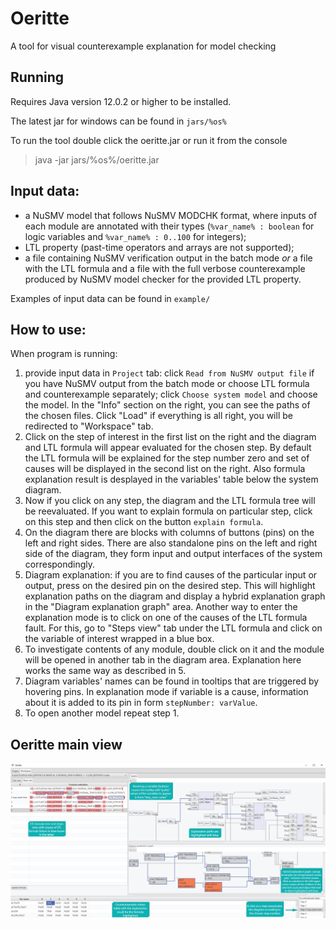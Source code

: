 # Oeritte

A tool for visual counterexample explanation for model checking

## Running

Requires Java version 12.0.2 or higher to be installed.

The latest jar for windows can be found in
`jars/%os%`

To run the tool double click the oeritte.jar or run it from the console
> java -jar jars/%os%/oeritte.jar

## Input data:
- a NuSMV model that follows NuSMV MODCHK format, where inputs of each module are annotated with their types (`%var_name% : boolean` for logic variables and `%var_name% : 0..100` for integers);
- LTL property (past-time operators and arrays are not supported);
- a file containing NuSMV verification output in the batch mode _or_ a file with the LTL formula and a file with the full verbose counterexample produced by NuSMV model checker for the provided LTL property.

Examples of input data can be found in `example/`

## How to use:

When program is running:
1) provide input data in `Project` tab: click `Read from NuSMV output file` if you have NuSMV output from the batch mode or choose LTL formula and counterexample separately; click `Choose system model` and choose the model. In the "Info" section on the right, you can see the paths of the chosen files. Click "Load" if everything is all right, you will be redirected to "Workspace" tab.
2) Click on the step of interest in the first list on the right and the diagram and LTL formula will appear evaluated for the chosen step. By default the LTL formula will be explained for the step number zero and set of causes will be displayed in the second list on the right. Also formula explanation result is desplayed in the variables' table below the system diagram.
3) Now if you click on any step, the diagram and the LTL formula tree will be reevaluated. If you want to explain formula on particular step, click on this step and then click on the button `explain formula`. 
4) On the diagram there are blocks with columns of buttons (pins) on the left and right sides. There are also standalone pins on the left and right side of the diagram, they form input and output interfaces of the system correspondingly.
5) Diagram explanation: if you are to find causes of the particular input or output, press on the desired pin on the desired step. This will highlight explanation paths on the diagram and display a hybrid explanation graph in the "Diagram explanation graph" area.
Another way to enter the explanation mode is to click on one of the causes of the LTL formula fault. For this, go to "Steps view" tab under the LTL formula and click on the variable of interest wrapped in a blue box.
6) To investigate contents of any module, double click on it and the module will be opened in another tab in the diagram area. Explanation here works the same way as described in 5.
7) Diagram variables' names can be found in tooltips that are triggered by hovering pins. In explanation mode if variable is a cause, information about it is added to its pin in form `stepNumber: varValue`.
8) To open another model repeat step 1.

## Oeritte main view
![Main view](https://github.com/ShakeAnApple/cxbacktracker/blob/master/img/main_view.jpg)
